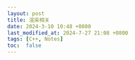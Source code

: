 ```yaml
---
layout: post
title: 渲染相关
date: 2024-3-10 10:48 +0800
last_modified_at: 2024-7-27 21:08 +0800
tags: [C++, Notes]
toc:  false
---
```

